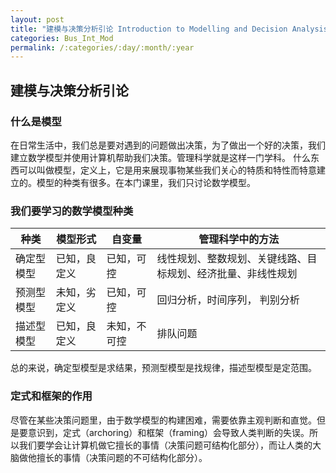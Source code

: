 ```yaml
---
layout: post
title: "建模与决策分析引论 Introduction to Modelling and Decision Analysis"
categories: Bus_Int_Mod
permalink: /:categories/:day/:month/:year
---
```

## 建模与决策分析引论

### 什么是模型

在日常生活中，我们总是要对遇到的问题做出决策，为了做出一个好的决策，我们建立数学模型并使用计算机帮助我们决策。管理科学就是这样一门学科。
什么东西可以叫做模型，定义上，它是用来展现事物某些我们关心的特质和特性而特意建立的。模型的种类有很多。在本门课里，我们只讨论数学模型。

### 我们要学习的数学模型种类

| 种类 | 模型形式 | 自变量 | 管理科学中的方法 |
| --- | ---| --- | --- |
| 确定型模型 | 已知，良定义 | 已知，可控   | 线性规划、整数规划、关键线路、目标规划、经济批量、非线性规划 |
| 预测型模型 | 未知，劣定义 | 已知，可控   | 回归分析，时间序列， 判别分析 |
| 描述型模型 | 已知，良定义 | 未知，不可控 | 排队问题 |

总的来说，确定型模型是求结果，预测型模型是找规律，描述型模型是定范围。

### 定式和框架的作用

尽管在某些决策问题里，由于数学模型的构建困难，需要依靠主观判断和直觉。但是要意识到，定式（archoring）和框架（framing）会导致人类判断的失误。所以我们要学会让计算机做它擅长的事情（决策问题可结构化部分），而让人类的大脑做他擅长的事情（决策问题的不可结构化部分）。
